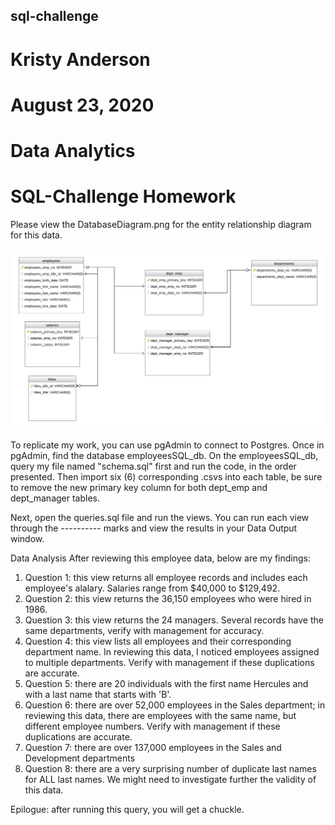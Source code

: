 ## sql-challenge
# Kristy Anderson
# August 23, 2020
# Data Analytics
# SQL-Challenge Homework

Please view the DatabaseDiagram.png for the entity relationship diagram for this data.

![](EmployeeSQL/DatabaseDiagram.png)

To replicate my work, you can use pgAdmin to connect to Postgres. Once in pgAdmin, find the database employeesSQL_db.
On the employeesSQL_db, query my file named "schema.sql" first and run the code, in the order presented.
Then import six (6) corresponding .csvs into each table, be sure to remove the new primary key column for both dept_emp and dept_manager tables.

Next, open the queries.sql file and run the views.
You can run each view through the ---------- marks and view the results in your Data Output window.

Data Analysis
After reviewing this employee data, below are my findings:
1. Question 1: this view returns all employee records and includes each employee's alalary. Salaries range from $40,000 to $129,492.
1. Question 2: this view returns the 36,150 employees who were hired in 1986.
1. Question 3: this view returns the 24 managers. Several records have the same departments, verify with management for accuracy.
1. Question 4: this view lists all employees and their corresponding department name. In reviewing this data, I noticed employees assigned to multiple departments. Verify with management if these duplications are accurate.
1. Question 5: there are 20 individuals with the first name Hercules and with a last name that starts with 'B'.
1. Question 6: there are over 52,000 employees in the Sales department; in reviewing this data, there are employees with the same name, but different employee numbers. Verify with management if these duplications are accurate.
1. Question 7: there are over 137,000 employees in the Sales and Development departments
1. Question 8: there are a very surprising number of duplicate last names for ALL last names. We might need to investigate further the validity of this data.

Epilogue: after running this query, you will get a chuckle.
